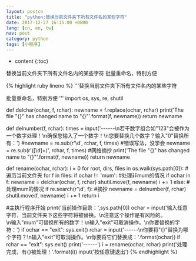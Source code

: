```yaml
---
layout: postcn
title: "python:替换当前文件夹下所有文件名的某些字符"
date: 2017-12-27 16:15:00 +0800
lang: [cn, en, tw]
nav: post
category: python
tags: [小程序]
---
```


* content
{:toc}

替换当前文件夹下所有文件名内的某些字符
批量重命名，特别方便
<!-- more -->

{% highlight ruby lineno %}
'''替换当前文件夹下所有文件名内的某些字符

批量重命名，特别方便
'''
import os, sys, re, shutil

def delchar(ochar, f, rchar):
	newname = f.replace(ochar, rchar)
	print('The file "{}" has changed name to "{}"'.format(f, newname))
	return newname

def delnumber(f, rchar):
	times = input('------\n若干数字组合如"123"会被作为一个数字处理！\n确保您输入了一个数字！\n您要替换几个数字？输入"0"替换所有：')
	#newname = re.sub(r'\d', rchar, f, times)	#错误写法，没学会
	newname = re.sub(r'([\d]+)', rchar, f, times)	#网络摘抄
	print('The file "{}" has changed name to "{}"'.format(f, newname))
	return newname

def rename(ochar, rchar):
	i = 0
	for root, dirs, files in os.walk(sys.path[0]):	#遍历当前文件夹
		for f in files:
			if ochar != 'mum':	#处理非mum的情况
				if ochar in f:
					newname = delchar(ochar, f, rchar)
					shutil.move(f, newname)
					i += 1
			else:	#处理mum的情况
				if re.search(r'\d', f):	#摘抄
					newname = delnumber(f, rchar)
					shutil.move(f, newname)
					i += 1
	return i

#主执行程序开始
print('当前操作目录：',sys.path[0])
ochar = input('输入任意字符，当前文件夹下这些字符将被替换。\n注意这个操作是有风险的。\
	\n输入"mum"可替换所有的数字！\n输入"exit"可取消操作。\n你要替换的字符：')
if ochar == "exit":
	sys.exit()
rchar = input('------\n你要将"{}"替换为哪个字符？\n输入"exit"可取消操作。\n你要将它们替换成：'.format(ochar))
if rchar == "exit":
	sys.exit()
print('------')
i = rename(ochar, rchar)
print('处理完成，有{}被处理！'.format(i))
input('按任意键退出')
{% endhighlight %}